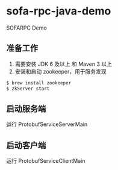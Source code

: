 # sofa-rpc-java-demo
SOFARPC Demo

## 准备工作

1. 需要安装 JDK 6 及以上 和 Maven 3 以上
2. 安装和启动 zookeeper，用于服务发现

```bash
$ brew install zookeeper
$ zkServer start
```

## 启动服务端

运行 ProtobufServiceServerMain

## 启动客户端

运行 ProtobufServiceClientMain
